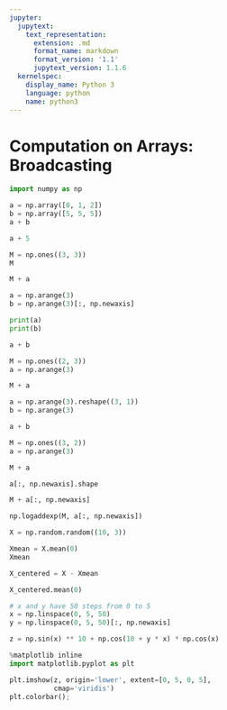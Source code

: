 ```yaml
---
jupyter:
  jupytext:
    text_representation:
      extension: .md
      format_name: markdown
      format_version: '1.1'
      jupytext_version: 1.1.6
  kernelspec:
    display_name: Python 3
    language: python
    name: python3
---
```


# Computation on Arrays: Broadcasting

```python
import numpy as np
```

```python
a = np.array([0, 1, 2])
b = np.array([5, 5, 5])
a + b
```

```python
a + 5
```

```python
M = np.ones((3, 3))
M
```

```python
M + a
```

```python
a = np.arange(3)
b = np.arange(3)[:, np.newaxis]

print(a)
print(b)
```

```python
a + b
```

```python
M = np.ones((2, 3))
a = np.arange(3)
```

```python
M + a
```

```python
a = np.arange(3).reshape((3, 1))
b = np.arange(3)
```

```python
a + b
```

```python
M = np.ones((3, 2))
a = np.arange(3)
```

```python
M + a
```

```python
a[:, np.newaxis].shape
```

```python
M + a[:, np.newaxis]
```

```python
np.logaddexp(M, a[:, np.newaxis])
```

```python
X = np.random.random((10, 3))
```

```python
Xmean = X.mean(0)
Xmean
```

```python
X_centered = X - Xmean
```

```python
X_centered.mean(0)
```

```python
# x and y have 50 steps from 0 to 5
x = np.linspace(0, 5, 50)
y = np.linspace(0, 5, 50)[:, np.newaxis]

z = np.sin(x) ** 10 + np.cos(10 + y * x) * np.cos(x)
```

```python
%matplotlib inline
import matplotlib.pyplot as plt
```

```python
plt.imshow(z, origin='lower', extent=[0, 5, 0, 5],
           cmap='viridis')
plt.colorbar();
```
